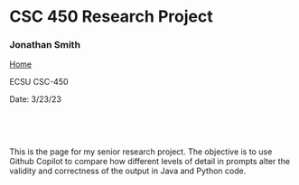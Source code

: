 # CSC 450 Research Project
### Jonathan Smith
[Home](https://jmsmith.dev/)

ECSU CSC-450

Date: 3/23/23

&nbsp;

&nbsp;

This is the page for my senior research project. The objective is to use Github Copilot to compare how different levels of detail in prompts alter the validity and correctness of the output in Java and Python code.
